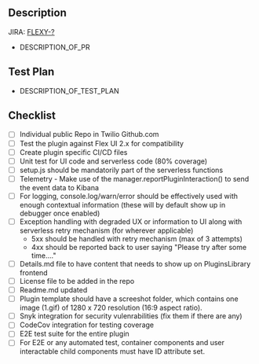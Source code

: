 ## Description

JIRA: [FLEXY-?](https://issues.corp.twilio.com/browse/FLEXY-?)

- DESCRIPTION_OF_PR

## Test Plan

- DESCRIPTION_OF_TEST_PLAN

## Checklist

- [ ] Individual public Repo in Twilio Github.com
- [ ] Test the plugin against Flex UI 2.x for compatibility
- [ ] Create plugin specific CI/CD files
- [ ] Unit test for UI code and serverless code (80% coverage)
- [ ] setup.js should be mandatorily part of the serverless functions
- [ ] Telemetry - Make use of the manager.reportPluginInteraction() to send the event data to Kibana
- [ ] For logging, console.log/warn/error should be effectively used with enough contextual information (these will by default show up in debugger once enabled)
- [ ] Exception handling with degraded UX or information to UI along with serverless retry mechanism (for wherever applicable)
  - 5xx should be handled with retry mechanism (max of 3 attempts)
  - 4xx should be reported back to user saying "Please try after some time...."
- [ ] Details.md file to have content that needs to show up on PluginsLibrary frontend
- [ ] License file to be added in the repo
- [ ] Readme.md updated
- [ ] Plugin template should have a screeshot folder, which contains one image (1.gif) of 1280 x 720 resolution (16:9 aspect ratio).
- [ ] Snyk integration for security vulenrabilities (fix them if there are any)
- [ ] CodeCov integration for testing coverage
- [ ] E2E test suite for the entire plugin
- [ ] For E2E or any automated test, container components and user interactable child components must have ID attribute set.
